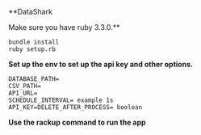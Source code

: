 **DataShark

Make sure you have ruby 3.3.0.**

```
bundle install
ruby setup.rb
```

**Set up the env to set up the api key and other options.**

```
DATABASE_PATH=
CSV_PATH=
API_URL=
SCHEDULE_INTERVAL= example 1s
API_KEY=DELETE_AFTER_PROCESS= boolean
```


**Use the rackup command to run the app**

